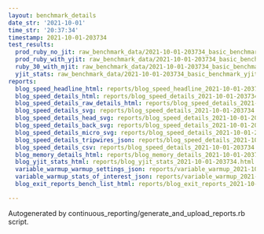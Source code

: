 ```yaml
---
layout: benchmark_details
date_str: '2021-10-01'
time_str: '20:37:34'
timestamp: 2021-10-01-203734
test_results:
  prod_ruby_no_jit: raw_benchmark_data/2021-10-01-203734_basic_benchmark_prod_ruby_no_jit.json
  prod_ruby_with_yjit: raw_benchmark_data/2021-10-01-203734_basic_benchmark_prod_ruby_with_yjit.json
  ruby_30_with_mjit: raw_benchmark_data/2021-10-01-203734_basic_benchmark_ruby_30_with_mjit.json
  yjit_stats: raw_benchmark_data/2021-10-01-203734_basic_benchmark_yjit_stats.json
reports:
  blog_speed_headline_html: reports/blog_speed_headline_2021-10-01-203734.html
  blog_speed_details_html: reports/blog_speed_details_2021-10-01-203734.html
  blog_speed_details_raw_details_html: reports/blog_speed_details_2021-10-01-203734.raw_details.html
  blog_speed_details_svg: reports/blog_speed_details_2021-10-01-203734.svg
  blog_speed_details_head_svg: reports/blog_speed_details_2021-10-01-203734.head.svg
  blog_speed_details_back_svg: reports/blog_speed_details_2021-10-01-203734.back.svg
  blog_speed_details_micro_svg: reports/blog_speed_details_2021-10-01-203734.micro.svg
  blog_speed_details_tripwires_json: reports/blog_speed_details_2021-10-01-203734.tripwires.json
  blog_speed_details_csv: reports/blog_speed_details_2021-10-01-203734.csv
  blog_memory_details_html: reports/blog_memory_details_2021-10-01-203734.html
  blog_yjit_stats_html: reports/blog_yjit_stats_2021-10-01-203734.html
  variable_warmup_warmup_settings_json: reports/variable_warmup_2021-10-01-203734.warmup_settings.json
  variable_warmup_stats_of_interest_json: reports/variable_warmup_2021-10-01-203734.stats_of_interest.json
  blog_exit_reports_bench_list_html: reports/blog_exit_reports_2021-10-01-203734.bench_list.html

---
```

Autogenerated by continuous_reporting/generate_and_upload_reports.rb script.

